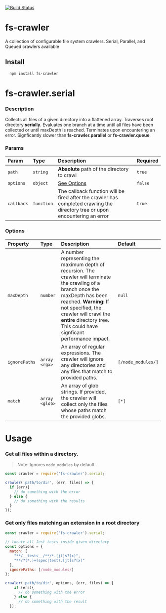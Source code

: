 [![Build Status](https://travis-ci.org/ryanvazquez/fs-crawler.svg?branch=master)](https://travis-ci.org/ryanvazquez/fs-crawler)

# fs-crawler
A collection of configurable file system crawlers. Serial, Parallel, and Queued crawlers available

## **Install**
```sh
  npm install fs-crawler
```

# fs-crawler.serial
  ### **Description**
  Collects all files of a given directory into a flattened array. Traverses root directory **serially**. Evaluates one branch at a time until all files have been collected or until maxDepth is reached. Terminates upon encountering an error. Signficantly slower than  **fs-crawler.parallel** or **fs-crawler.queue**.

  ### **Params**
  | Param | Type | Description | Required |
  | :------- | :--- | :---------- | :------ |
  | `path` | `string` | **Absolute** path of the directory to crawl | `true`|
  | `options` | `object` | [See Options](#Options) | `false` |
  | `callback`| `function` | The callback function will be fired after the crawler has completed crawling the directory tree or upon encountering an error | `true`|
  
  ### **Options**
  | Property | Type | Description | Default 
  | :------- | :--- | :---------- | :------ |
  | `maxDepth` | `number` |  A number representing the maximum depth of recursion. The crawler will terminate the crawling of a branch once the maxDepth has been reached. **Warning:** If not specified, the crawler will crawl the **entire** directory tree. This could have signficant performance impact. | `null`
  | `ignorePaths`| `array <rgx>` | An array of regular expressions. The crawler will ignore any directories and any files that match to provided paths. | `[/node_modules/]`
  | `match` | `array <glob>` | An array of glob strings. If provided, the crawler will collect only the files whose paths match the provided globs. | `[*]` 
    
# **Usage**
### Get all files within a directory.

> Note: Ignores `node_modules` by default.
```js
const crawler = require('fs-crawler').serial;

crawler('path/to/dir', (err, files) => {
  if (err){
    // do something with the error
  } else {
    // do something with the results
  }
});
```
       
### Get only files matching an extension in a root directory

```js
const crawler = require('fs-crawler').serial;

// locate all Jest tests inside given directory
const options = {
  match: [
    "**/__tests__/**/*.[jt]s?(x)",
    "**/?(*.)+(spec|test).[jt]s?(x)" 
  ], 
  ignorePaths: [/node_modules/] 
};

crawler('path/to/dir', options, (err, files) => {
    if (err){
      // do something with the error
    } else {
      // do something with the result
  });
```
